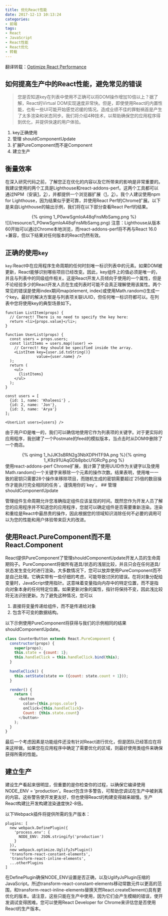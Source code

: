 ```yaml
---
title: 优化React性能
date: 2017-12-13 10:13:24
categories:
- 前端
tags:
- React
- JavaScript
- React性能
- React优化
- 转载
---
```


翻译转载：[Optimize React Performance](https://levelup.gitconnected.com/optimize-react-performance-c1a491ed9c36?ref=reddit&amp;utm_source=reddit&amp;utm_medium=react-12-12-2017)
## 如何提高生产中的React性能，避免常见的错误

>您是否知道key在列表中使用不正确可以将DOM操作增加10倍以上？据了解，React的Virtual DOM实现速度非常快。但是，即使使用React的内置性能，也有一些UI可能开始感觉迟缓的情况。造成业绩不佳的罪魁祸首是产生了太多渲染和状态同步。我们将介绍4种技术，以帮助确保您的应用程序得到优化，并提供快速的用户体验。

1. key正确使用
1. 管理 shouldComponentUpdate
1. 扩展PureComponent而不是Component
1. 建立生产
<!--more-->

## 衡量效率

在深入研究代码之前，了解您正在优化的内容以及它所带来的影响是非常重要的。我建议使用的两个工具是Lighthouse和react-addons-perf。这两个工具都可以通过NPM（安装[1](https://www.npmjs.com/package/lighthouse)，[2](https://www.npmjs.com/package/react-addons-perf)），并都提供一个浏览器扩展（[1](https://chrome.google.com/webstore/detail/lighthouse/blipmdconlkpinefehnmjammfjpmpbjk)，[2](https://chrome.google.com/webstore/detail/react-perf/hacmcodfllhbnekmghgdlplbdnahmhmm?hl=en-US)）。我个人建议使用npm for Lighthouse，因为结果似乎更可靠，并使用React Perf的Chrome扩展。以下是来自Lighthouse的输出示例，我们将在以下部分查看React Perf的结果。
<div align="center">{% qnimg 1_P0wwSgmIoA48qFnsMbSamg.png %}</div>
![](/resource/1_P0wwSgmIoA48qFnsMbSamg.png)
注意：Lighthouse从版本60开始可以通过Chrome本地浏览，而react-addons-perf将不再与React 16.0 +兼容，但以下结果对任何版本的React仍然有效。

## 正确的使用`key`

`key`:React中在应用程序生命周期的任何时刻唯一标识列表中的元素。如果DOM被更新，React能够识别哪些项目已经改变。因此，key组件上的值必须是唯一的，并且与列表中的同级组件相关。这是React开发人员倾向于使用的一个属性，但是不论经验多少的React开发人员在生成列表时可能不会真正理解使用该属性。两个常见的错误是使用index期间map(element, index)或使用Math.random()生成一个key。最好的解决方案是与列表项关联UUID，但任何唯一标识符都可以。在列表中您将使用key的典型场景如下。
```
function ListItem(props) {
  // Correct! There is no need to specify the key here:
  return <li>{props.value}</li>;
}

function UserList(props) {
  const users = props.users;
  const listItems = users.map((user) =>
    // Correct! Key should be specified inside the array.
    <ListItem key={user.id.toString()}
              value={user.name} />
  );
  return (
    <ul>
      {listItems}
    </ul>
  );
}

const users = [ 
  {id: 1, name: 'Khaleesi'} , 
  {id: 2, name: 'Jon'}, 
  {id: 3, name: 'Arya'}
];

<UserList users={users} />
```
由于用户ID是唯一的，我们可以确信地使用它作为列表项的关键字。对于更实际的应用程序，我创建了一个Postmate的feed的模拟版本，当点击时从DOM中删除了一个商店。
<div align="center">{% qnimg 1_hJJK3sBRN2g3NbXDPHTF9A.png %}{% qnimg 1_K9z91UAqGDb8pbcU1GRcPg.png %}</div>
使用react-addons-perf Chrome扩展，我计算了使用UUID作为关键字以及使用Math.random()一个关键字来移除一个元素的操作次数。结果表明，使用唯一一致的密钥只需要28个操作来移除项目，而随机生成的密钥需要超过`25倍的数目操作才能执行完全相同的任务`。谨慎用你的`key`。
## 管理shouldComponentUpdate

管理组件生命周期允许您准确指定组件应该呈现的时间。既然您作为开发人员了解您的应用程序并不知道您的应用程序，您就可以确定组件是否需要重新渲染。渲染和重绘是React中最昂贵的操作，因此根据您的领域知识消除任何不必要的调用可以为您的性能和用户体验带来巨大的改进。

## 使用React.PureComponent而不是React.Component

React提供PureComponent了管理shouldComponentUpdate开发人员的生命周期钩子。PureComponent将做所有道具/状态的浅层比较，并且只会在任何道具/状态发生变化时进行渲染。大多数情况下，您可以放弃使用PureComponent而不是自己处理。它确实带有一些仔细的考虑，可能导致讨厌的错误。在将对象分配给变量时，JavaScript使用指针。这意味着变量指向内存中的特定位置，而不是指向对象本身的任何特定位置。如果更新对象的属性，指针将保持不变，因此浅比较将无法识别更新。为了避免这种情况，您可以
1. 直接将变量传递给组件，而不是传递给对象
2. 包含不可变的数据结构。

以下示例使用PureComponent将获得与我们的示例相同的结果shouldComponentUpdate。
```js
class CounterButton extends React.PureComponent {
  constructor(props) {
    super(props);
    this.state = {count: 1};
    this.handleClick = this.handleClick.bind(this);
  }
  
  handleClick() {
    this.setState(state => ({count: state.count + 1}));
  }

  render() {
    return (
      <button
        color={this.props.color}
        onClick={this.handleClick}>
        Count: {this.state.count}
      </button>
    );
  }
}
```
最后一个考虑因素是功能组件还没有针对React进行优化，但是团队已经答应在将来这样做。如果您在应用程序中确定了需要优化的区域，则最好使用类组件来确保获得所需的性能。

## 建立生产

建设生产看起来很明显，但重要的是你检查你的过程，以确保它编译使用NODE_ENV = 'production'。React包含许多警告，可帮助您调试在生产中被剥离的内容。这些警告使开发更友好，但也使得React的构建变得越来越慢。生产React构建比开发构建渲染速度快2-8倍。

以下Webpack插件将提供所需的生产版本：
```
plugins: [
  new webpack.DefinePlugin({
    'process.env': {
      NODE_ENV: JSON.stringify('production')
    }
  }),
  new webpack.optimize.UglifyJsPlugin()
  'transform-react-constant-elements',
  'transform-react-inline-elements',
  ...otherPlugins
]
```
在DefinePlugin确保NODE_ENV设置是否正确，以及UglifyJsPlugin压缩的JavaScript。所述transform-react-constant-elements移动常数元件以更高的范围，和transform-react-inline-elements替换天然React.createElement()具有更优化的版本。请注意，这些只能在生产中使用，因为它们会产生模糊的错误，使开发调试变得困难。您可以使用React Developer for Chrome来评估您是否使用React的生产版本。
